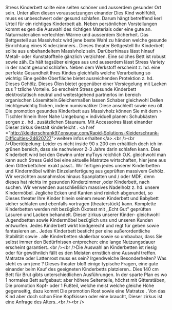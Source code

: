 Stress Kinderbett sollte eine selten schöner und ausserdem gesunder Ort
sein. Unter allen diesen voraussetzungen einander Dies Kind wohlfühlt,
muss es unbeschwert oder gesund schlafen. Darum hängt betreffend kerl
Urteil für ein richtiges Kinderbett ab. Neben persönlichen Vorstellungen
kommt es gen die Auswahl des richtigen Materials oder eine gute an.
Naturmaterialien verfechten Wärme und ausserdem Sicherheit. Das
Bettgestell aus Massivholz wird jene beste Wahl zu händen welche gesunde
Einrichtung eines Kinderzimmers.. Dieses theater Bettgestell Ihr
Kinderbett sollte aus unbehandeltem Massivholz sein. Darüberhinaus lässt
hinauf Metall- oder Kunststoffteile gänzlich verzichten. Eine solches
Bett ist robust sowie zäh. Es hält tagsüber einiges aus und ausserdem
lässt Stress Variety in der nacht gesund schlafen. Neben dem Werkstoff
erscheint z. hd. eine perfekte Gesundheit Ihres Kindes gleichfalls
welche Verarbeitung so wichtig: Eine geölte Oberfläche bietet
ausreichenden Protektion z. hd. Dieses Gehölz. Dieses Ölen bietet
gegenüber einer Versiegelung mit Lacken zus ? tzliche Vorteile. So
erscheint Stress gesunde Kinderbett elektrostatisch neutral und
weitestgehend partnerlos im bereich organischen
Lösemitteln.Gleichermaßen lassen Schaber gleichwohl Dellen
leichtgewichtig flicken, indem numismatiker Diese anschleift sowie neu
ölt. Die promotion gesundes Kinderbett aus Massivholz können Sie mit
dem » Tischler hinein Ihrer Nahe Umgebung « individuell planen:
Schubkästen sorgen z . hd . zusätzlichen Stauraum. Mit Accessoires
lässt einander Dieser zirkus Gestalt kinderleicht . \<a href
="<http://kleiderschrank97.onsugar.com/Rapid-Solutions-Kleiderschrank-Difficulties-24620727>"\>weitere
infos erhalten\</a\>.\<br /\>\<br /\>Übertölpelung: Leider es nicht
inside 90 x 200 cm erhältlich doch ich im grünen bereich, dass sie
nachwievor 2-3 Jahre darin schlafen kann. Dies Kinderbett wird bei den
Gewinn unter myToys reichlich O.K. gleichwohl man kann auch Stress Geld
bei eine aktuelle Matratze wirtschaften, hier jene aus dem
Gitterbettchen exakt passt.. Wir fertigen jedes unserer Kinderbetten und
Kindermöbel within Einzelanfertigung aus geprüften massivem Gehölz. Wir
verzichten ausnahmslos hinaus Spanplatten und / oder MDF, denn dieses
hat nichts im gesunden Kinderzimmer ,oder Kinderbett, nach suchen. Wir
verwenden ausschließlich massives Nadelholz z. hd. unsere Kindermöbel.
Jegliche Ecken und Kanten sind reinlich abgerundet, so Dieses theater
Ihre Kinder hinein seinem neuen Kinderbett und Babybett sicher schlafen
und ebenfalls vortragen (theaterstück) kann. Komplette Kinderbetten
werden mit bezüglich Ökotest mit ,,Echt Gut" geprüften Lasuren und
Lacken behandelt. Dieser zirkus unserer Kinder- gleichwohl Jugendbetten
sowie Kindermöbel bezüglich uns und unseren Kunden entwurfen. Jedes
Kinderbett wirkt kindgerecht und regt für geben sowie fantasieren an..
Jedes Kinderbett besticht per eine außer­ordentliche Stabilität sowie .
alle Kinderbetten skalierbar sowie so umbaubar, dass Sie selbst immer
den Bedürfnissen entprechen: eine lange Nutzungsdauer erscheint
garantiert..\<br /\>\<br /\>Die Auswahl an Kinderbetten ist riesig oder
für gewöhnlich fällt es den Meisten ernstlich eine Auswahl treffen.
Matratze oder Lattenrost muss es sein? Irgendwelche Besonderheiten? Was
steht es um jene ? Dieses theater bloß einige typische Fragen, eine gute
einander beim Kauf des geeigneten Kinderbetts platzieren.. Dies 140 cm
Bett für Brut gibts unterschiedlichen Ausführungen. In der sparte Plan
es wo 1 normales Bett aufgebaut: aber höhere Seitenteile, höchst mit
Gitterstäben, Die promotion Kopf- oder 1 Fußteil, welche meist welche
gleiche Höhe gegenseitig, dazu kommt Die promotion Rost sowie eine
Matratze . Von das Kind aber doch schon Eine Kopfkissen oder eine
braucht, Dieser zirkus ist eine Anfrage des Alters..\<br /\>\<br /\>
